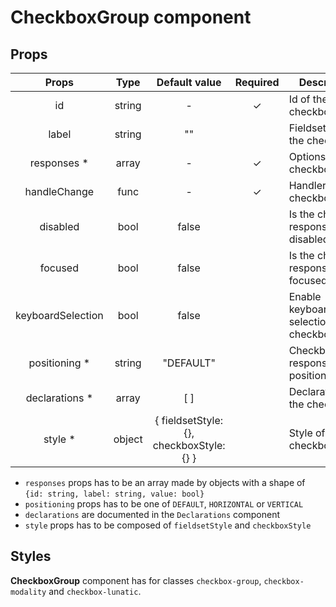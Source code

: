 # CheckboxGroup component

## Props

|       Props       |  Type  |              Default value               | Required | Description                               |
| :---------------: | :----: | :--------------------------------------: | :------: | ----------------------------------------- |
|        id         | string |                    -                     |    ✓     | Id of the checkbox                        |
|       label       | string |                    ""                    |          | Fieldset label of the checkbox            |
|   responses \*    | array  |                    -                     |    ✓     | Options of the checkbox                   |
|   handleChange    |  func  |                    -                     |    ✓     | Handler of the checkbox                   |
|     disabled      |  bool  |                  false                   |          | Is the checkbox responses disabled        |
|      focused      |  bool  |                  false                   |          | Is the checkbox responses focused         |
| keyboardSelection |  bool  |                  false                   |          | Enable keyboard selection of the checkbox |
|  positioning \*   | string |                "DEFAULT"                 |          | CheckboxGroup responses positioning       |
|  declarations \*  | array  |                   [ ]                    |          | Declarations of the checkbox              |
|     style \*      | object | { fieldsetStyle: {}, checkboxStyle: {} } |          | Style of the checkbox                     |

- `responses` props has to be an array made by objects with a shape of `{id: string, label: string, value: bool}`
- `positioning` props has to be one of `DEFAULT`, `HORIZONTAL` or `VERTICAL`
- `declarations` are documented in the `Declarations` component
- `style` props has to be composed of `fieldsetStyle` and `checkboxStyle`

## Styles

**CheckboxGroup** component has for classes `checkbox-group`, `checkbox-modality` and `checkbox-lunatic`.
